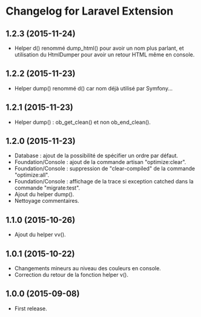 # Changelog for Laravel Extension

## 1.2.3 (2015-11-24)

- Helper d() renommé dump_html() pour avoir un nom plus parlant, et utilisation
  du HtmlDumper pour avoir un retour HTML même en console.

## 1.2.2 (2015-11-23)

- Helper dump() renommé d() car nom déjà utilisé par Symfony...

## 1.2.1 (2015-11-23)

- Helper dump() : ob_get_clean() et non ob_end_clean().

## 1.2.0 (2015-11-23)

- Database : ajout de la possibilité de spécifier un ordre par défaut.
- Foundation/Console : ajout de la commande artisan "optimize:clear".
- Foundation/Console : suppression de "clear-compiled" de la commande "optimize:all".
- Foundation/Console : affichage de la trace si exception catched dans la commande "migrate:test".
- Ajout du helper dump().
- Nettoyage commentaires.

## 1.1.0 (2015-10-26)

- Ajout du helper vv().

## 1.0.1 (2015-10-22)

- Changements mineurs au niveau des couleurs en console.
- Correction du retour de la fonction helper v().

## 1.0.0 (2015-09-08)

- First release.
